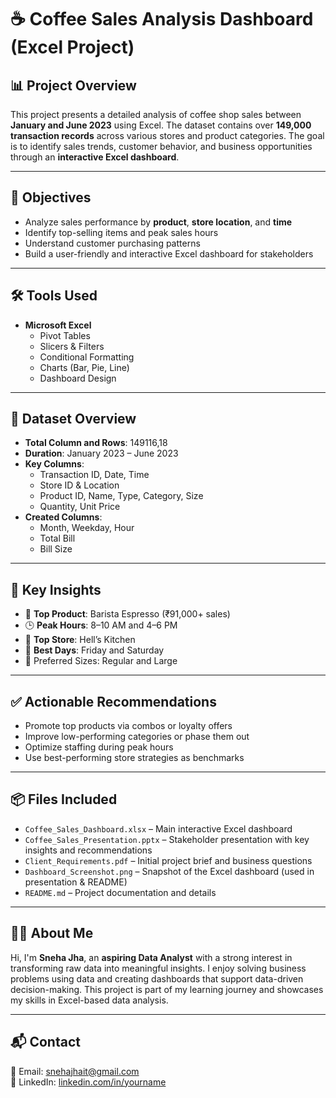 # ☕ Coffee Sales Analysis Dashboard (Excel Project)

## 📊 Project Overview

This project presents a detailed analysis of coffee shop sales between **January and June 2023** using Excel. 
The dataset contains over **149,000 transaction records** across various stores and product categories. 
The goal is to identify sales trends, customer behavior, and business opportunities through an **interactive Excel dashboard**.

---

## 🎯 Objectives

- Analyze sales performance by **product**, **store location**, and **time**
- Identify top-selling items and peak sales hours
- Understand customer purchasing patterns
- Build a user-friendly and interactive Excel dashboard for stakeholders

---

## 🛠️ Tools Used

- **Microsoft Excel**
  - Pivot Tables
  - Slicers & Filters
  - Conditional Formatting
  - Charts (Bar, Pie, Line)
  - Dashboard Design

---

## 📁 Dataset Overview

- **Total Column and Rows**: 149116,18
- **Duration**: January 2023 – June 2023
- **Key Columns**:
  - Transaction ID, Date, Time
  - Store ID & Location
  - Product ID, Name, Type, Category, Size
  - Quantity, Unit Price
- **Created Columns**:
  - Month, Weekday, Hour
  - Total Bill
  - Bill Size

---

## 📌 Key Insights

- 🥇 **Top Product**: Barista Espresso (₹91,000+ sales)
- 🕒 **Peak Hours**: 8–10 AM and 4–6 PM
- 🏬 **Top Store**: Hell’s Kitchen
- 📅 **Best Days**: Friday and Saturday
- 🧊 Preferred Sizes: Regular and Large

---

## ✅ Actionable Recommendations

- Promote top products via combos or loyalty offers
- Improve low-performing categories or phase them out
- Optimize staffing during peak hours
- Use best-performing store strategies as benchmarks

---

## 📦 Files Included

- `Coffee_Sales_Dashboard.xlsx` – Main interactive Excel dashboard  
- `Coffee_Sales_Presentation.pptx` – Stakeholder presentation with key insights and recommendations  
- `Client_Requirements.pdf` – Initial project brief and business questions  
- `Dashboard_Screenshot.png` – Snapshot of the Excel dashboard (used in presentation & README)  
- `README.md` – Project documentation and details

---

## 🙋‍♀️ About Me

Hi, I'm **Sneha Jha**, an **aspiring Data Analyst** with a strong interest in transforming raw data into meaningful insights. 
I enjoy solving business problems using data and creating dashboards that support data-driven decision-making. 
This project is part of my learning journey and showcases my skills in Excel-based data analysis.

---

## 📬 Contact

📧 Email: snehajhait@gmail.com  
🔗 LinkedIn: [linkedin.com/in/yourname](https://www.linkedin.com/in/sneha-jha-it)

